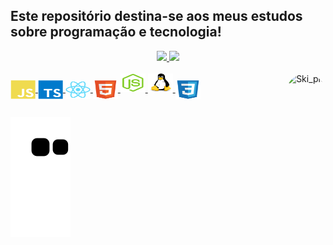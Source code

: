 ## Este repositório destina-se aos meus estudos sobre programação e tecnologia!
<div align="center">
  <a href="https://github.com/AlexandreSkinner">
  <img height="180em" src="https://github-readme-stats.vercel.app/api?username=AlexandreSkinner&show_icons=true&theme=dracula&include_all_commits=true&count_private=true"/>
  <img height="180em" src="https://github-readme-stats.vercel.app/api/top-langs/?username=AlexandreSkinner&layout=compact&langs_count=7&theme=dracula"/>
</div>
<div style="display: inline_block"><br>
  <img align="center" alt="Ski-Js"    height="30" width="40" src="https://raw.githubusercontent.com/devicons/devicon/master/icons/javascript/javascript-plain.svg">
  <img align="center" alt="Ski-Ts"    height="30" width="40" src="https://raw.githubusercontent.com/devicons/devicon/master/icons/typescript/typescript-plain.svg">
  <img align="center" alt="Ski-React" height="30" width="40" src="https://raw.githubusercontent.com/devicons/devicon/master/icons/react/react-original.svg">
  <img align="center" alt="Ski-HTML"  height="30" width="40" src="https://raw.githubusercontent.com/devicons/devicon/master/icons/html5/html5-original.svg">
  <img style="center" alt="Ski_Node"  height="30" width="40" src="https://raw.githubusercontent.com/devicons/devicon/master/icons/nodejs/nodejs-original.svg">  
  <img style="center" alt="Ski_linx"  height="30" width="40" src="https://raw.githubusercontent.com/devicons/devicon/master/icons/linux/linux-original.svg">
  <img align="center" alt="Ski-CSS"   height="30" width="40" src="https://raw.githubusercontent.com/devicons/devicon/master/icons/css3/css3-original.svg">
  <img align="right" alt="Ski_pic"    height="150" style="border-radius:50px;" 
  src= https://avatars.githubusercontent.com/u/69329309?s=400&u=682151e63c0c87c12ac8d22fefae797275912ac0&v=4?width=660&height=660">
</div>
  
  ##
 
<div> 
 
  ![Snake animation](https://github.com/rafaballerini/rafaballerini/blob/output/github-contribution-grid-snake.svg)
 
</div>
